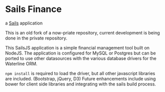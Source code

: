 # Sails Finance

a [Sails](http://sailsjs.org) application

This is an old fork of a now-priate repository, current development is being done in the private repository.

This SailsJS application is a simple financial management tool built on NodeJS.
The application is configured for MySQL or Postgres but can be ported to use other datasources with the various database drivers for the Waterline ORM.


`npm install` is required to load the driver, but all other javascript libraries are included. (Bootstrap, jQuery, D3)
Future enhancements include using bower for client side libraries and integrating with the sails build process.
